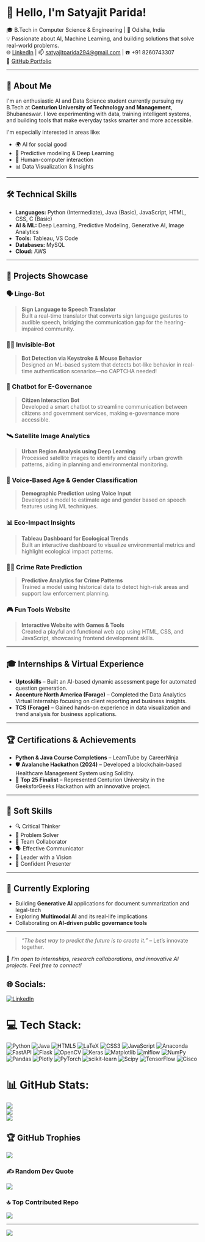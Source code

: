 # 👋 Hello, I'm Satyajit Parida!

🎓 B.Tech in Computer Science & Engineering | 📍 Odisha, India  
💡 Passionate about AI, Machine Learning, and building solutions that solve real-world problems.  
🌐 [LinkedIn](https://www.linkedin.com/in/satyajit-parida-48a34230a/) | 📫 satyajitparida294@gmail.com | ☎️ +91 8260743307  
🔗 [GitHub Portfolio](https://github.com/sat1828)

---

## 🚀 About Me

I'm an enthusiastic AI and Data Science student currently pursuing my B.Tech at **Centurion University of Technology and Management**, Bhubaneswar. I love experimenting with data, training intelligent systems, and building tools that make everyday tasks smarter and more accessible.

I'm especially interested in areas like:
- 🌍 AI for social good
- 🧠 Predictive modeling & Deep Learning
- 🤖 Human-computer interaction
- 📊 Data Visualization & Insights

---

## 🛠️ Technical Skills

- **Languages:** Python (Intermediate), Java (Basic), JavaScript, HTML, CSS, C (Basic)
- **AI & ML:** Deep Learning, Predictive Modeling, Generative AI, Image Analytics
- **Tools:** Tableau, VS Code
- **Databases:** MySQL
- **Cloud:** AWS

---

## 💼 Projects Showcase

### 🗣️ Lingo-Bot
> **Sign Language to Speech Translator**  
Built a real-time translator that converts sign language gestures to audible speech, bridging the communication gap for the hearing-impaired community.

### 👨‍💻 Invisible-Bot
> **Bot Detection via Keystroke & Mouse Behavior**  
Designed an ML-based system that detects bot-like behavior in real-time authentication scenarios—no CAPTCHA needed!

### 🧾 Chatbot for E-Governance
> **Citizen Interaction Bot**  
Developed a smart chatbot to streamline communication between citizens and government services, making e-governance more accessible.

### 🛰️ Satellite Image Analytics
> **Urban Region Analysis using Deep Learning**  
Processed satellite images to identify and classify urban growth patterns, aiding in planning and environmental monitoring.

### 🧠 Voice-Based Age & Gender Classification
> **Demographic Prediction using Voice Input**  
Developed a model to estimate age and gender based on speech features using ML techniques.

### 📊 Eco-Impact Insights
> **Tableau Dashboard for Ecological Trends**  
Built an interactive dashboard to visualize environmental metrics and highlight ecological impact patterns.

### 🕵️‍♂️ Crime Rate Prediction
> **Predictive Analytics for Crime Patterns**  
Trained a model using historical data to detect high-risk areas and support law enforcement planning.

### 🎮 Fun Tools Website
> **Interactive Website with Games & Tools**  
Created a playful and functional web app using HTML, CSS, and JavaScript, showcasing frontend development skills.

---

## 🎓 Internships & Virtual Experience

- **Uptoskills** – Built an AI-based dynamic assessment page for automated question generation.
- **Accenture North America (Forage)** – Completed the Data Analytics Virtual Internship focusing on client reporting and business insights.
- **TCS (Forage)** – Gained hands-on experience in data visualization and trend analysis for business applications.

---

## 🏆 Certifications & Achievements

- **Python & Java Course Completions** – LearnTube by CareerNinja
- 🛡️ **Avalanche Hackathon (2024)** – Developed a blockchain-based Healthcare Management System using Solidity.
- 🥇 **Top 25 Finalist** – Represented Centurion University in the GeeksforGeeks Hackathon with an innovative project.

---

## 💬 Soft Skills

- 🔍 Critical Thinker
- 🧠 Problem Solver
- 👥 Team Collaborator
- 🗣️ Effective Communicator
- 🎯 Leader with a Vision
- 🎤 Confident Presenter

---

## 📌 Currently Exploring

- Building **Generative AI** applications for document summarization and legal-tech
- Exploring **Multimodal AI** and its real-life implications
- Collaborating on **AI-driven public governance tools**

---

> _“The best way to predict the future is to create it.”_ – Let’s innovate together.

🌱 *I'm open to internships, research collaborations, and innovative AI projects. Feel free to connect!*


## 🌐 Socials:
[![LinkedIn](https://img.shields.io/badge/LinkedIn-%230077B5.svg?logo=linkedin&logoColor=white)](https://linkedin.com/in/https://www.linkedin.com/in/satyajit-parida-48a34230a/overlay/about-this-profile/?lipi=urn%3Ali%3Apage%3Ad_flagship3_profile_view_base%3B64%2BWeTAlQoermxZXL9LFwA%3D%3D) 

# 💻 Tech Stack:
![Python](https://img.shields.io/badge/python-3670A0?style=for-the-badge&logo=python&logoColor=ffdd54) ![Java](https://img.shields.io/badge/java-%23ED8B00.svg?style=for-the-badge&logo=openjdk&logoColor=white) ![HTML5](https://img.shields.io/badge/html5-%23E34F26.svg?style=for-the-badge&logo=html5&logoColor=white) ![LaTeX](https://img.shields.io/badge/latex-%23008080.svg?style=for-the-badge&logo=latex&logoColor=white) ![CSS3](https://img.shields.io/badge/css3-%231572B6.svg?style=for-the-badge&logo=css3&logoColor=white) ![JavaScript](https://img.shields.io/badge/javascript-%23323330.svg?style=for-the-badge&logo=javascript&logoColor=%23F7DF1E) ![Anaconda](https://img.shields.io/badge/Anaconda-%2344A833.svg?style=for-the-badge&logo=anaconda&logoColor=white) ![FastAPI](https://img.shields.io/badge/FastAPI-005571?style=for-the-badge&logo=fastapi) ![Flask](https://img.shields.io/badge/flask-%23000.svg?style=for-the-badge&logo=flask&logoColor=white) ![OpenCV](https://img.shields.io/badge/opencv-%23white.svg?style=for-the-badge&logo=opencv&logoColor=white) ![Keras](https://img.shields.io/badge/Keras-%23D00000.svg?style=for-the-badge&logo=Keras&logoColor=white) ![Matplotlib](https://img.shields.io/badge/Matplotlib-%23ffffff.svg?style=for-the-badge&logo=Matplotlib&logoColor=black) ![mlflow](https://img.shields.io/badge/mlflow-%23d9ead3.svg?style=for-the-badge&logo=numpy&logoColor=blue) ![NumPy](https://img.shields.io/badge/numpy-%23013243.svg?style=for-the-badge&logo=numpy&logoColor=white) ![Pandas](https://img.shields.io/badge/pandas-%23150458.svg?style=for-the-badge&logo=pandas&logoColor=white) ![Plotly](https://img.shields.io/badge/Plotly-%233F4F75.svg?style=for-the-badge&logo=plotly&logoColor=white) ![PyTorch](https://img.shields.io/badge/PyTorch-%23EE4C2C.svg?style=for-the-badge&logo=PyTorch&logoColor=white) ![scikit-learn](https://img.shields.io/badge/scikit--learn-%23F7931E.svg?style=for-the-badge&logo=scikit-learn&logoColor=white) ![Scipy](https://img.shields.io/badge/SciPy-%230C55A5.svg?style=for-the-badge&logo=scipy&logoColor=%white) ![TensorFlow](https://img.shields.io/badge/TensorFlow-%23FF6F00.svg?style=for-the-badge&logo=TensorFlow&logoColor=white) ![Cisco](https://img.shields.io/badge/cisco-%23049fd9.svg?style=for-the-badge&logo=cisco&logoColor=black)
# 📊 GitHub Stats:
![](https://github-readme-stats.vercel.app/api?username=sat1828&theme=dark&hide_border=false&include_all_commits=true&count_private=true)<br/>
![](https://nirzak-streak-stats.vercel.app/?user=sat1828&theme=dark&hide_border=false)<br/>
![](https://github-readme-stats.vercel.app/api/top-langs/?username=sat1828&theme=dark&hide_border=false&include_all_commits=true&count_private=true&layout=compact)

## 🏆 GitHub Trophies
![](https://github-profile-trophy.vercel.app/?username=sat1828&theme=radical&no-frame=false&no-bg=true&margin-w=4)

### ✍️ Random Dev Quote
![](https://quotes-github-readme.vercel.app/api?type=horizontal&theme=radical)

### 🔝 Top Contributed Repo
![](https://github-contributor-stats.vercel.app/api?username=sat1828&limit=5&theme=dark&combine_all_yearly_contributions=true)

---
[![](https://visitcount.itsvg.in/api?id=sat1828&icon=0&color=0)](https://visitcount.itsvg.in)

<!-- Proudly created with GPRM ( https://gprm.itsvg.in ) -->

